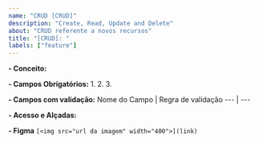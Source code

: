 ```yaml
---
name: "CRUD [CRUD]"
description: "Create, Read, Update and Delete"
about: "CRUD referente a novos recursos"
title: "[CRUD]: " 
labels: ["feature"]
---
```


**- Conceito:**


**- Campos Obrigatórios:**
1. 
2. 
3. 


**- Campos com validação:**
Nome do Campo | Regra de validação
--- | ---


**- Acesso e Alçadas:**


**- Figma**
```[<img src="url da imagem" width="400">](link)```
